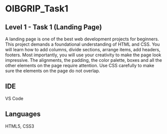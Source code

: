 <h1>OIBGRIP_Task1</h1>
<h2>Level 1 - Task 1 (Landing Page)</h2>
A landing page is one of the best web development projects for beginners. This project demands a foundational understanding of HTML and CSS. You will learn how to add columns, divide sections, arrange items, add headers, footers. Most importantly, you will use your creativity to make the page look impressive. The alignments, the padding, the color palette, boxes and all the other elements on the page require attention. Use CSS carefully to make sure the elements on the page do not overlap.

<H2>IDE</H2> 
VS Code

<h2>Languages</h2> 
HTML5,
CSS3
